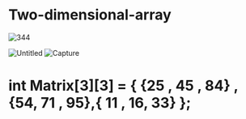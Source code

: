 # Two-dimensional-array
![344](https://user-images.githubusercontent.com/25783105/215118995-298452ef-3864-4695-92e8-6b792d761a56.png)
                         
![Untitled](https://user-images.githubusercontent.com/25783105/215438024-5daa2b4b-8f87-425e-bbbb-ce3b05d34b82.png)
![Capture](https://user-images.githubusercontent.com/25783105/215436875-3326c11f-5b61-4bde-b76e-cda5eb994067.PNG)
# int Matrix[3][3] = { {25 , 45 , 84} , {54, 71 , 95},{ 11 , 16, 33} };
